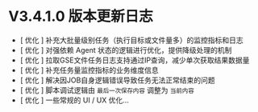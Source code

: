 # V3.4.1.0 版本更新日志



- [ 优化 ] 补充大批量级别任务（执行目标或文件量多）的监控指标和日志
- [ 优化 ] 对强依赖 Agent 状态的逻辑进行优化，提供降级处理的机制
- [ 优化 ] 拉取GSE文件任务日志支持通过IP查询，减少单次获取结果数据量
- [ 优化 ] 补充任务量监控指标的业务维度信息
- [ 优化 ] 解决因JOB自身逻辑错误导致任务无法正常结束的问题
- [ 优化 ] 脚本调试逻辑由 `最后一次保存内容` 调整为 `当前内容`
- [ 优化 ] 一些常规的 UI / UX 优化...